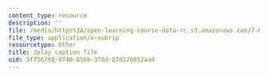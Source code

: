 ```yaml
---
content_type: resource
description: ''
file: /media/https%3A/open-learning-course-data-rc.s3.amazonaws.com/7-012-introduction-to-biology-fall-2004/5f7567989740856b378d87d226052aad_t5Y89b-3Zvc.srt
file_type: application/x-subrip
resourcetype: Other
title: 3play caption file
uid: 5f756798-9740-856b-378d-87d226052aad
---
```


